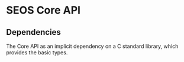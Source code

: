 # SEOS Core API

## Dependencies

The Core API as an implicit dependency on a C standard library, which provides
the basic types.
